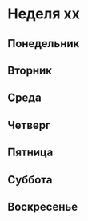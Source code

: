 # Неделя xx

## Понедельник

## Вторник

## Среда

## Четверг

## Пятница

## Суббота

## Воскресенье
